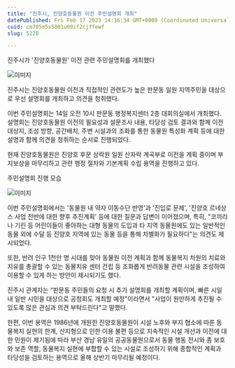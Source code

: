 ```yaml
---
title: "진주시, 진양호동물원 이전 주민설명회 개최"
datePublished: Fri Feb 17 2023 14:16:34 GMT+0000 (Coordinated Universal Time)
cuid: cm705m5s5001u09if2cjffewf
slug: 5228

---
```



진주시가 '진양호동물원' 이전 관련 주민설명회를 개최했다

![이미지](https://cdn.hashnode.com/res/hashnode/image/upload/v1739258514778/16f0d146-ff87-4cdb-a682-a0922823d196.jpeg)

진주시는 진양호동물원 이전과 직접적인 관련도가 높은 판문동 일원 지역주민을 대상으로 우선 설명회를 개최하고 의견을 청취했다.

이번 주민설명회는 14일 오전 10시 판문동 행정복지센터 2층 대회의실에서 개최했다. 설명회는 진양호동물원 이전의 필요성과 설문조사 내용, 타당성 검토 결과와 함께 이전 대상지, 조성 방향, 공간배치, 주변 시설과의 조화를 통한 동물원 특성화 계획 등에 대한 설명과 함께 의견을 청취하는 순서로 진행되었다.

현재 진양호동물원은 진양호 후문 상락원 일원 산자락 계곡부로 이전을 계획 중이며 부지보상을 마무리하고 관련 행정 절차와 기본계획 수립 용역을 진행하고 있다.

주민설명회 진행 모습

![이미지](https://cdn.hashnode.com/res/hashnode/image/upload/v1739258516884/4d4a250b-fd81-4dea-9089-bbd006d17d2f.jpeg)

이번 주민설명회에서는 '동물원 내 약자 이동수단 반영'과 '진입로 문제', '진양호 르네상스 사업 전반에 대한 향후 추진계획' 등에 대한 질문과 답변이 이어졌으며, 특히, "코끼리나 기린 등 어린이들이 좋아하는 대형 동물의 도입과 타 지역 동물원에도 있는 일반적인 동물 외에 수달 등 진양호 지역에 있는 동물 등을 통해 차별화가 필요하다"는 의견도 제시되었다.

또한, 반려 인구 1천만 명 시대를 맞아 동물원 이전 계획과 함께 동물복지 차원의 치료와 치유를 총괄할 수 있는 동물치유 센터 건립 등 조화롭게 반려동물 관련 시설을 조성하여 이용할 수 있게 하는 방안이 제시되기도 했다.

진주시 관계자는 “판문동 주민들의 요청 시 추가 설명회를 개최할 계획이며, 빠른 시일 내 일반 시민을 대상으로 공청회도 개최할 예정"이라면서 "사업이 원만하게 추진될 수 있도록 많은 관심과 의견 부탁드린다"고 말했다.

한편, 이번 용역은 1986년에 개원한 진양호동물원이 시설 노후와 부지 협소에 따른 동물복지 실현의 한계, 산지형으로 인한 이용 불편 등으로 지속적인 시설 개선과 이전에 대한 민원이 제기됨에 따라 부산 경남 유일의 공공동물원으로서 동물 행동 전시와 종 보호와 보존 역할, 동물복지 실현에 부합할 수 있는 시설로 조성하기 위해 종합적인 계획과 타당성을 검토하는 용역으로 올해 상반기 마무리될 예정이다.